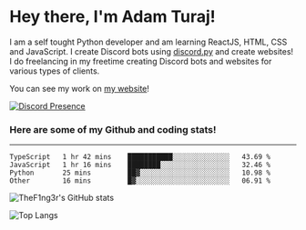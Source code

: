 # Hey there, I'm Adam Turaj!

I am a self tought Python developer and am learning ReactJS, HTML, CSS and JavaScript. I create Discord bots using [discord.py](https://github.com/Rapptz/discord.py) and create websites! I do freelancing in my freetime creating Discord bots and websites for various types of clients.

You can see my work on [my website](https://adamturaj.com)!

[![Discord Presence](https://lanyard.cnrad.dev/api/374147012599218176)](https://discord.com/users/374147012599218176)

### Here are some of my Github and coding stats!

---

<!--START_SECTION:waka-->

```text
TypeScript   1 hr 42 mins    ███████████░░░░░░░░░░░░░░   43.69 %
JavaScript   1 hr 16 mins    ████████░░░░░░░░░░░░░░░░░   32.46 %
Python       25 mins         ██▓░░░░░░░░░░░░░░░░░░░░░░   10.98 %
Other        16 mins         █▓░░░░░░░░░░░░░░░░░░░░░░░   06.91 %
```

<!--END_SECTION:waka-->

![TheF1ng3r's GitHub stats](https://github-readme-stats.vercel.app/api?username=thef1ng3r&count_private=true&theme=dark)

![Top Langs](https://github-readme-stats.vercel.app/api/top-langs/?username=thef1ng3r&layout=compact&count_private=true&theme=dark)

